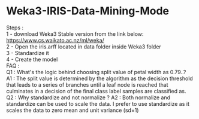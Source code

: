 # Weka3-IRIS-Data-Mining-Mode
Steps :<br/>
1 - download Weka3 Stable version from the link below:<br/>
https://www.cs.waikato.ac.nz/ml/weka/<br/>
2 - Open the iris.arff located in data folder inside Weka3 folder<br/>
3 - Standardize it<br/>
4 - Create the model<br/>
FAQ :<br/>
Q1 : What's the logic behind choosing split value of petal width as 0.79..?<br/>
A1 : The split value is determined by the algorithm as the decision threshold that leads to a series of branches until a leaf node is reached that culminates in a decision of the final class label samples are classified as.<br/>
Q2 : Why standardize and not normalize ?
A2 : Both normalize and standardize can be used to scale the data. I prefer to use standardize as it scales the data to zero mean and unit variance (sd=1)
